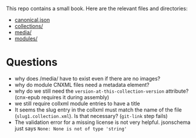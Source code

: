 This repo contains a small book.
Here are the relevant files and directories:

- [canonical.json](./canonical.json)
- [collections/](./collections/)
- [media/](./media/)
- [modules/](./modules/)


# Questions

- why does /media/ have to exist even if there are no images?
- why do module CNXML files need a metadata element?
- why do we still need the `version-at-this-collection-version` attribute? (cnx-epub requires it during assembly)
- we still require collxml module entries to have a title
- It seems the slug entry in the collxml must match the name of the file (`slug1.collection.xml`). Is that necessary? (`git-link` step fails)
- The validation error for a missing license is not very helpful. jsonschema just says `None: None is not of type 'string'`